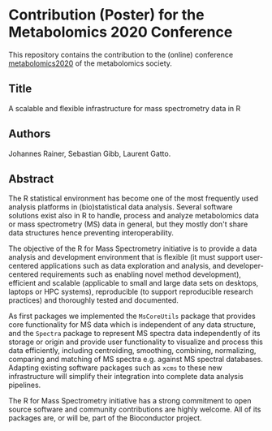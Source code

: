 # Contribution (Poster) for the Metabolomics 2020 Conference

This repository contains the contribution to the (online) conference
[metabolomics2020](http://metabolomics2020.org/) of the metabolomics society.

## Title

A scalable and flexible infrastructure for mass spectrometry data in R

## Authors

Johannes Rainer, Sebastian Gibb, Laurent Gatto.


## Abstract

The R statistical environment has become one of the most frequently used
analysis platforms in (bio)statistical data analysis. Several software solutions
exist also in R to handle, process and analyze metabolomics data or mass
spectrometry (MS) data in general, but they mostly don't share data structures
hence preventing interoperability.

The objective of the R for Mass Spectrometry initiative is to provide a data
analysis and development environment that is flexible (it must support
user-centered applications such as data exploration and analysis, and
developer-centered requirements such as enabling novel method development),
efficient and scalable (applicable to small and large data sets on desktops,
laptops or HPC systems), reproducible (to support reproducible research
practices) and thoroughly tested and documented.

As first packages we implemented the `MsCoreUtils` package that provides core
functionality for MS data which is independent of any data structure, and the
`Spectra` package to represent MS spectra data independently of its storage or
origin and provide user functionality to visualize and process this data
efficiently, including centroiding, smoothing, combining, normalizing, comparing
and matching of MS spectra e.g. against MS spectral databases. Adapting existing
software packages such as `xcms` to these new infrastructure will simplify their
integration into complete data analysis pipelines.

The R for Mass Spectrometry initiative has a strong commitment to open source
software and community contributions are highly welcome. All of its packages
are, or will be, part of the Bioconductor project.
